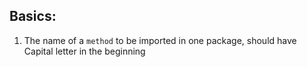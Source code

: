 ## Basics:
1. The name of a `method` to be imported in one package, should have Capital letter in the beginning